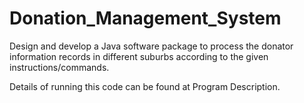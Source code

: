 # Donation_Management_System
Design and develop a Java software package to process the donator information records in different suburbs according to the given instructions/commands.

Details of running this code can be found at Program Description.
